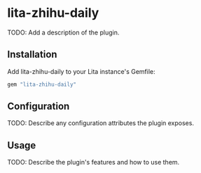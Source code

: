 # lita-zhihu-daily

TODO: Add a description of the plugin.

## Installation

Add lita-zhihu-daily to your Lita instance's Gemfile:

``` ruby
gem "lita-zhihu-daily"
```

## Configuration

TODO: Describe any configuration attributes the plugin exposes.

## Usage

TODO: Describe the plugin's features and how to use them.
